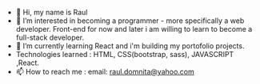 - 👋 Hi, my name is Raul
- 👀 I’m interested in becoming a programmer - more specifically a web developer. Front-end for now and later i am willing to learn to become a full-stack developer.
- 🌱 I’m currently learning React and i'm building my portofolio projects.
- Technologies learned : HTML, CSS(bootstrap, sass), JAVASCRIPT ,React.
- 📫 How to reach me : 
              email: raul.domnita@yahoo.com

<!---
cataraul/cataraul is a ✨ special ✨ repository because its `README.md` (this file) appears on your GitHub profile.
You can click the Preview link to take a look at your changes.
--->
